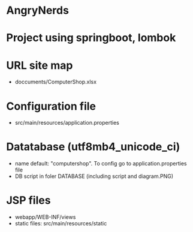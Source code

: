 # AngryNerds
# Project using springboot, lombok

# URL site map
- doccuments/ComputerShop.xlsx
# Configuration file
- src/main/resources/application.properties
# Datatabase (utf8mb4_unicode_ci)
- name default: "computershop". To config go to application.properties file
- DB script in foler DATABASE (including script and diagram.PNG)
# JSP files
- webapp/WEB-INF/views
- static files: src/main/resources/static
